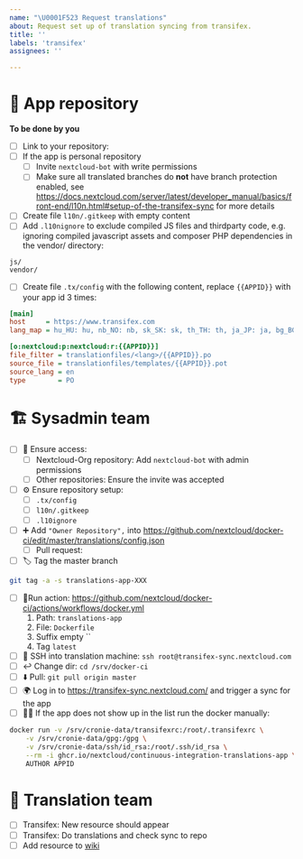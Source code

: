 ```yaml
---
name: "\U0001F523 Request translations"
about: Request set up of translation syncing from transifex.
title: ''
labels: 'transifex'
assignees: ''

---
```


<!-- Just submit the form as is and afterwards work through the points and tick the boxes -->

# 👤 App repository

**To be done by you**

- [ ] Link to your repository: 
- [ ] If the app is personal repository
    - [ ] Invite `nextcloud-bot` with write permissions
    - [ ] Make sure all translated branches do **not** have branch protection enabled, see https://docs.nextcloud.com/server/latest/developer_manual/basics/front-end/l10n.html#setup-of-the-transifex-sync for more details
- [ ] Create file `l10n/.gitkeep` with empty content
- [ ] Add `.l10nignore` to exclude compiled JS files and thirdparty code, e.g. ignoring compiled javascript assets and composer PHP dependencies in the vendor/ directory:
```
js/
vendor/
```
- [ ] Create file `.tx/config` with the following content, replace `{{APPID}}` with your app id 3 times:
```ini
[main]
host     = https://www.transifex.com
lang_map = hu_HU: hu, nb_NO: nb, sk_SK: sk, th_TH: th, ja_JP: ja, bg_BG: bg, cs_CZ: cs, fi_FI: fi

[o:nextcloud:p:nextcloud:r:{{APPID}}]
file_filter = translationfiles/<lang>/{{APPID}}.po
source_file = translationfiles/templates/{{APPID}}.pot
source_lang = en
type        = PO
```

# 🏗️ Sysadmin team
- [ ] 👀 Ensure access:
    - [ ] Nextcloud-Org repository: Add `nextcloud-bot` with admin permissions
    - [ ] Other repositories: Ensure the invite was accepted
- [ ] ⚙️ Ensure repository setup:
    - [ ] `.tx/config`
    - [ ] `l10n/.gitkeep`
    - [ ] `.l10ignore`
- [ ] ➕ Add `"Owner Repository",` into https://github.com/nextcloud/docker-ci/edit/master/translations/config.json
    - [ ] Pull request:
- [ ] 🏷️ Tag the master branch
```sh
git tag -a -s translations-app-XXX
```
- [ ] 🏃Run action: https://github.com/nextcloud/docker-ci/actions/workflows/docker.yml
   1. Path: `translations-app`
   2. File: `Dockerfile`
   3. Suffix empty ``
   4. Tag `latest`
- [ ] 🔑 SSH into translation machine: `ssh root@transifex-sync.nextcloud.com`
- [ ] ↩️ Change dir: `cd /srv/docker-ci`
- [ ] ⬇️ Pull: `git pull origin master`
- [ ] 🌍 Log in to https://transifex-sync.nextcloud.com/ and trigger a sync for the app
- [ ] 🧑‍💻 If the app does not show up in the list run the docker manually:

```sh
docker run -v /srv/cronie-data/transifexrc:/root/.transifexrc \
    -v /srv/cronie-data/gpg:/gpg \
    -v /srv/cronie-data/ssh/id_rsa:/root/.ssh/id_rsa \
    --rm -i ghcr.io/nextcloud/continuous-integration-translations-app \
    AUTHOR APPID
```


# 🔣 Translation team
- [ ] Transifex: New resource should appear
- [ ] Transifex: Do translations and check sync to repo
- [ ] Add resource to [wiki](https://help.nextcloud.com/t/list-of-resources-and-their-priority-for-translation/78312/)
